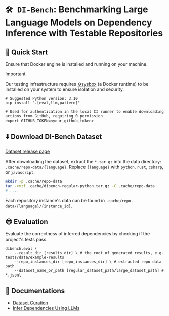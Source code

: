 # `🛠️ DI-Bench`: Benchmarking Large Language Models on Dependency Inference with Testable Repositories

## 🚀 Quick Start

Ensure that Docker engine is installed and running on your machine.

> [!Important]
>
>
> Our testing infrastructure requires [⚙️sysbox](https://github.com/nestybox/sysbox) (a Docker runtime) to be installed on your system to ensure isolation and security.

```shell
# Suggested Python version: 3.10
pip install ".[eval,llm,pattern]"

# Used for authentication in the local CI runner to enable downloading actions from GitHub, requiring 0 permission
export GITHUB_TOKEN=<your_github_token>
```

## ⬇️ Download DI-Bench Dataset

[Dataset release page](https://github.com/microsoft/DI-Bench/releases)

After downloading the dataset, extract the `*.tar.gz` into the data directory: `.cache/repo-data/{language}`. Replace `{language}` with `python`, `rust`, `csharp`, or `javascript`.

```bash
mkdir -p .cache/repo-data
tar -xvzf .cache/dibench-regular-python.tar.gz -C .cache/repo-data
# ...
```

Each repository instance's data can be found in `.cache/repo-data/{language}/{instance_id}`.

## 😎 Evaluation

Evaluate the correctness of inferred dependencies by checking if the project's tests pass.

```shell
dibench.eval \
    --result_dir [results_dir] \ # the root of generated results, e.g. tests/data/example-results
    --repo_instances_dir [repo_instances_dir] \ # extracted repo data path
    --dataset_name_or_path [regular_dataset_path/large_dataset_path] # *.jsonl
```

## 📃 Documentations
- [Dataset Curation](./docs/curate.md)
- [Infer Dependencies Using LLMs](./docs/infer.md)
